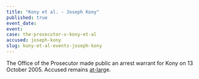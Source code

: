 ```yaml
---
title: "Kony et al. - Joseph Kony"
published: true
event_date:
event:
case: the-prosecutor-v-kony-et-al
accused: joseph-kony
slug: kony-et-al-events-joseph-kony
---
```


The Office of the Prosecutor made public an arrest warrant for Kony on 13 October 2005. Accused remains [at-larg](http://www.theguardian.com/world/2014/nov/06/joseph-kony-hiding-sudan-border-report-lra)e.

